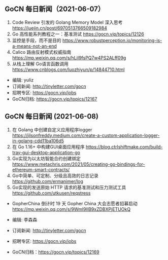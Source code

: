 ## GoCN 每日新闻（2021-06-07）

1. Code Review 引发的 Golang Memory Model 深入思考 https://juejin.cn/post/6970513766509182984
2. Go 高性能系列教程之一：基准测试 https://gocn.vip/topics/12126
3. 监控是手段，而不是目的  https://www.robustperception.io/monitoring-is-a-means-not-an-end
4. Calico 路由反射模式权威指南 https://mp.weixin.qq.com/s/hLiI9fsPQ7w4PS2ALff09g
5. 从栈上理解 Go语言函数调用 https://www.cnblogs.com/luozhiyun/p/14844710.html

* 编辑: yuliz
* 订阅新闻: http://tinyletter.com/gocn
* 招聘专区: https://gocn.vip/jobs
* GoCN归档: https://gocn.vip/topics/12167

## GoCN 每日新闻 (2021-06-08)

1. 在 Golang 中创建自定义应用程序logger https://jilsonfreddy.medium.com/create-a-custom-application-logger-in-golang-cdd11ba106d5
2. 在 Go 1.16+ 中构建GUI桌面应用程序 https://blog.ctrlshiftmake.com/build-tray-gui-desktop-application-go
3. Go实现为以太坊智能合约创建绑定 https://www.metachris.com/2021/05/creating-go-bindings-for-ethereum-smart-contracts/
4. Go中简单、可定制、分级且高效的日志记录 https://github.com/ermanimer/log
5. Go实现的发送原始 HTTP 请求的基准测试和压力测试工具 https://github.com/utkusen/reqstress

* GopherChina 倒计时 19 天 Gopher China 大会志愿者招募启动 https://mp.weixin.qq.com/s/9WmI9IlB9xZDBXPjETUOkQ

* 编辑: 李森森
* 订阅新闻: http://tinyletter.com/gocn
* 招聘专区: https://gocn.vip/jobs
* GoCN归档：https://gocn.vip/topics/12169
